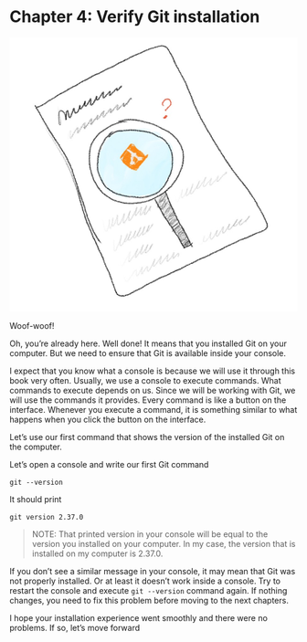 # Chapter 4: Verify Git installation

![Search for Git with a magnifying glass](./images/chapter-4.jpeg)

Woof-woof!

Oh, you’re already here. Well done! It means that you installed Git on your computer. But we need to ensure that Git is available inside your console.

I expect that you know what a console is because we will use it through this book very often. Usually, we use a console to execute commands. What commands to execute depends on us. Since we will be working with Git, we will use the commands it provides. Every command is like a button on the interface. Whenever you execute a command, it is something similar to what happens when you click the button on the interface.

Let’s use our first command that shows the version of the installed Git on the computer.

Let’s open a console and write our first Git command

```
git --version
```

It should print

```
git version 2.37.0
```

>NOTE: That printed version in your console will be equal to the version you installed on your computer. In my case, the version that is installed on my computer is 2.37.0.

If you don’t see a similar message in your console, it may mean that Git was not properly installed. Or at least it doesn’t work inside a console. Try to restart the console and execute `git --version` command again. If nothing changes, you need to fix this problem before moving to the next chapters.

I hope your installation experience went smoothly and there were no problems. If so, let’s move forward
